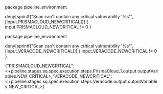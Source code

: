
package pipeline_environment


deny[sprintf("Scan can't contain any critical vulnerability '%s'", [input.PRISMACLOUD_NEWCRITICAL])] {
    input.PRISMACLOUD_NEWCRITICAL != 0
}







package pipeline_environment


deny[sprintf("Scan can't contain any critical vulnerability '%s'", [input.VERACODE_NEWCRITICAL])] {
    input.VERACODE_NEWCRITICAL != 0
}






{“PRISMACLOUD_NEWCRITICAL”:<+pipeline.stages.sq.spec.execution.steps.PrismaCloud_1.output.outputVariables.NEW_CRITICAL>,“VERACODE_NEWCRITICAL": <+pipeline.stages.sq.spec.execution.steps.Veracode.output.outputVariables.NEW_CRITICAL>}
